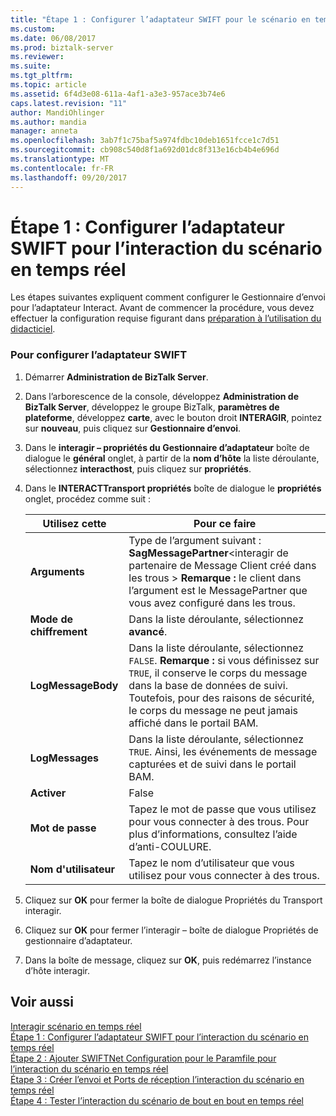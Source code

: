 ```yaml
---
title: "Étape 1 : Configurer l’adaptateur SWIFT pour le scénario en temps réel d’interagir | Documents Microsoft"
ms.custom: 
ms.date: 06/08/2017
ms.prod: biztalk-server
ms.reviewer: 
ms.suite: 
ms.tgt_pltfrm: 
ms.topic: article
ms.assetid: 6f4d3e08-611a-4af1-a3e3-957ace3b74e6
caps.latest.revision: "11"
author: MandiOhlinger
ms.author: mandia
manager: anneta
ms.openlocfilehash: 3ab7f1c75baf5a974fdbc10deb1651fcce1c7d51
ms.sourcegitcommit: cb908c540d8f1a692d01dc8f313e16cb4b4e696d
ms.translationtype: MT
ms.contentlocale: fr-FR
ms.lasthandoff: 09/20/2017
---
```

# <a name="step-1-configure-the-swift-adapter-for-the-interact-real-time-scenario"></a>Étape 1 : Configurer l’adaptateur SWIFT pour l’interaction du scénario en temps réel
Les étapes suivantes expliquent comment configurer le Gestionnaire d’envoi pour l’adaptateur Interact. Avant de commencer la procédure, vous devez effectuer la configuration requise figurant dans [préparation à l’utilisation du didacticiel](../../adapters-and-accelerators/fileact-interact/preparing-to-use-the-tutorial1.md).  
  
### <a name="to-configure-the-swift-adapter"></a>Pour configurer l’adaptateur SWIFT  
  
1.  Démarrer **Administration de BizTalk Server**.  
  
2.  Dans l’arborescence de la console, développez **Administration de BizTalk Server**, développez le groupe BizTalk, **paramètres de plateforme**, développez **carte**, avec le bouton droit  **INTERAGIR**, pointez sur **nouveau**, puis cliquez sur **Gestionnaire d’envoi**.  
  
3.  Dans le **interagir – propriétés du Gestionnaire d’adaptateur** boîte de dialogue le **général** onglet, à partir de la **nom d’hôte** la liste déroulante, sélectionnez **interacthost**, puis cliquez sur **propriétés**.  
  
4.  Dans le **INTERACTTransport propriétés** boîte de dialogue le **propriétés** onglet, procédez comme suit :  
  
    |**Utilisez cette**|**Pour ce faire**|  
    |------------------|--------------------|  
    |**Arguments**|Type de l’argument suivant : **SagMessagePartner**\<interagir de partenaire de Message Client créé dans les trous > **Remarque :** le client dans l’argument est le MessagePartner que vous avez configuré dans les trous.|  
    |**Mode de chiffrement**|Dans la liste déroulante, sélectionnez **avancé**.|  
    |**LogMessageBody**|Dans la liste déroulante, sélectionnez `FALSE`. **Remarque :** si vous définissez sur `TRUE`, il conserve le corps du message dans la base de données de suivi. Toutefois, pour des raisons de sécurité, le corps du message ne peut jamais affiché dans le portail BAM.|  
    |**LogMessages**|Dans la liste déroulante, sélectionnez `TRUE`. Ainsi, les événements de message capturées et de suivi dans le portail BAM.|  
    |**Activer**|False|  
    |**Mot de passe**|Tapez le mot de passe que vous utilisez pour vous connecter à des trous. Pour plus d’informations, consultez l’aide d’anti-COULURE.|  
    |**Nom d'utilisateur**|Tapez le nom d’utilisateur que vous utilisez pour vous connecter à des trous.|  
  
5.  Cliquez sur **OK** pour fermer la boîte de dialogue Propriétés du Transport interagir.  
  
6.  Cliquez sur **OK** pour fermer l’interagir – boîte de dialogue Propriétés de gestionnaire d’adaptateur.  
  
7.  Dans la boîte de message, cliquez sur **OK**, puis redémarrez l’instance d’hôte interagir.  
  
## <a name="see-also"></a>Voir aussi  
 [Interagir scénario en temps réel](../../adapters-and-accelerators/fileact-interact/interact-real-time-scenario.md)   
 [Étape 1 : Configurer l’adaptateur SWIFT pour l’interaction du scénario en temps réel](../../adapters-and-accelerators/fileact-interact/step-1-configure-the-swift-adapter-for-the-interact-real-time-scenario.md)   
 [Étape 2 : Ajouter SWIFTNet Configuration pour le Paramfile pour l’interaction du scénario en temps réel](../../adapters-and-accelerators/fileact-interact/step-2-add-swiftnet-configuration-to-paramfile-for-interact-real-time-scenario.md)   
 [Étape 3 : Créer l’envoi et Ports de réception l’interaction du scénario en temps réel](../../adapters-and-accelerators/fileact-interact/step-3-create-send-and-receive-ports-for-the-interact-real-time-scenario.md)   
 [Étape 4 : Tester l’interaction du scénario de bout en bout en temps réel](../../adapters-and-accelerators/fileact-interact/step-4-test-the-interact-real-time-end-to-end-scenario.md)